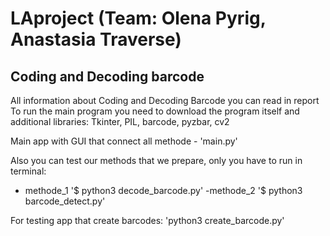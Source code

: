 # LAproject (Team: Olena Pyrig, Anastasia Traverse)

## Coding and Decoding barcode
  All information about Coding and Decoding Barcode you can read in report
To run the main program you need to download the program itself and additional libraries: Tkinter, PIL, barcode, pyzbar, cv2

Main app with GUI that connect all methode - 'main.py'

Also you can test our methods that we prepare, only you have to run in terminal:
  - methode_1
  '$ python3 decode_barcode.py'
  -methode_2
  '$ python3 barcode_detect.py'
  
 For testing app that create barcodes:
  'python3 create_barcode.py'
 
  
  

